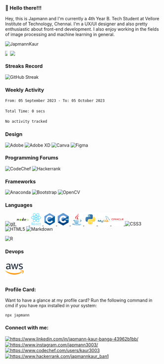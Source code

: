### 👋 Hello there!!!

Hey, this is Japmann and I'm currently a 4th Year B. Tech Student at Vellore Institute of Technology, Chennai. I'm a UX/UI designer and also pretty enthusiastic about front-end development. I also enjoy working in the fields of image processing and machine learning in general.

<p align="left"> <img src="https://komarev.com/ghpvc/?username=JapmannKaur&label=Profile views&color=ab2346&style=flat" alt="JapmannKaur" /> </p>

<div style="display: flex;">
    <a href="https://awesome-github-stats.azurewebsites.net/user-stats/JapmannKaur?cardType=octocat&theme=radical">
        <img align="left" width="45%" src="https://awesome-github-stats.azurewebsites.net/user-stats/JapmannKaur?cardType=octocat&theme=radical">
    </a>
    <img align="left" width="50%" src="https://github-readme-stats-git-masterrstaa-rickstaa.vercel.app/api/top-langs/?username=JapmannKaur&layout=compact">
</div>

### Streaks Record
<!-- <img align="center" src="https://github-readme-streak-stats.herokuapp.com/?user=japmannkaur&" alt="japmannkaur" /> -->
![GitHub Streak](https://github-readme-streak-stats.herokuapp.com?user=japmannkaur&&theme=cobalt&date_format=j%20M%5B%20Y%5D&background=000000&border=7536B2&stroke=9243DD&ring=89502D&fire=FF9554&currStreakNum=D280FF&sideNums=BC52FF&currStreakLabel=64EAE2&sideLabels=48A8A2&dates=A42EE5)


### Weekly Activity
<!--START_SECTION:waka-->

```txt
From: 05 September 2023 - To: 05 October 2023

Total Time: 0 secs

No activity tracked
```

<!--END_SECTION:waka-->


### Design
![Adobe](https://img.shields.io/badge/adobe-%23FF0000.svg?style=for-the-badge&logo=adobe&logoColor=white)
![Adobe XD](https://img.shields.io/badge/Adobe%20XD-470137?style=for-the-badge&logo=Adobe%20XD&logoColor=#FF61F6)
![Canva](https://img.shields.io/badge/Canva-%2300C4CC.svg?style=for-the-badge&logo=Canva&logoColor=white)
![Figma](https://img.shields.io/badge/figma-%23F24E1E.svg?style=for-the-badge&logo=figma&logoColor=white)

### Programming Forums
![CodeChef](https://img.shields.io/badge/CodeChef-%23964B00.svg?style=for-the-badge&logo=CodeChef&logoColor=white)
![Hackerrank](https://img.shields.io/badge/-Hackerrank-2EC866?style=for-the-badge&logo=HackerRank&logoColor=white)

### Frameworks
![Anaconda](https://img.shields.io/badge/Anaconda-%2344A833.svg?style=for-the-badge&logo=anaconda&logoColor=white)
![Bootstrap](https://img.shields.io/badge/bootstrap-%23563D7C.svg?style=for-the-badge&logo=bootstrap&logoColor=white)
![OpenCV](https://img.shields.io/badge/opencv-%23white.svg?style=for-the-badge&logo=opencv&logoColor=white)

### Languages
<a href="https://git-scm.com/" target="_blank" rel="noreferrer"> <img src="https://www.vectorlogo.zone/logos/git-scm/git-scm-icon.svg" alt="git" width="40" height="40"/> </a> <a href="https://nodejs.org" target="_blank" rel="noreferrer"> <img src="https://raw.githubusercontent.com/devicons/devicon/master/icons/nodejs/nodejs-original-wordmark.svg" alt="nodejs" width="40" height="40"/> </a> 
<a href="https://reactjs.org/" target="_blank" rel="noreferrer"> <img src="https://raw.githubusercontent.com/devicons/devicon/master/icons/react/react-original-wordmark.svg" alt="react" width="40" height="40"/> </a><a href="https://www.cprogramming.com/" target="_blank" rel="noreferrer"> <img src="https://raw.githubusercontent.com/devicons/devicon/master/icons/c/c-original.svg" alt="c" width="40" height="40"/> </a> <a href="https://www.w3schools.com/cpp/" target="_blank" rel="noreferrer"> <img src="https://raw.githubusercontent.com/devicons/devicon/master/icons/cplusplus/cplusplus-original.svg" alt="cplusplus" width="40" height="40"/> </a> <a href="https://www.java.com" target="_blank" rel="noreferrer"> <img src="https://raw.githubusercontent.com/devicons/devicon/master/icons/java/java-original.svg" alt="java" width="40" height="40"/> </a> <a href="https://www.python.org" target="_blank" rel="noreferrer"> <img src="https://raw.githubusercontent.com/devicons/devicon/master/icons/python/python-original.svg" alt="python" width="40" height="40"/> </a> <a href="https://www.mysql.com/" target="_blank" rel="noreferrer"> <img src="https://raw.githubusercontent.com/devicons/devicon/master/icons/mysql/mysql-original-wordmark.svg" alt="mysql" width="40" height="40"/> </a> <a href="https://www.oracle.com/" target="_blank" rel="noreferrer"> <img src="https://raw.githubusercontent.com/devicons/devicon/master/icons/oracle/oracle-original.svg" alt="oracle" width="40" height="40"/> </a>
![CSS3](https://img.shields.io/badge/css3-%231572B6.svg?style=for-the-badge&logo=css3&logoColor=white)
![HTML5](https://img.shields.io/badge/html5-%23E34F26.svg?style=for-the-badge&logo=html5&logoColor=white)
![Markdown](https://img.shields.io/badge/markdown-%23000000.svg?style=for-the-badge&logo=markdown&logoColor=white)
</p>

![R](https://img.shields.io/badge/r-%23276DC3.svg?style=for-the-badge&logo=r&logoColor=white)


### Devops
<p align="left"> <a href="https://aws.amazon.com" target="_blank" rel="noreferrer"> <img src="https://raw.githubusercontent.com/devicons/devicon/master/icons/amazonwebservices/amazonwebservices-original-wordmark.svg" alt="aws" width="60" height="60"/> </a> </p>

### Profile Card:
Want to have a glance at my profile card? Run the following command in cmd if you have npx installed in your system:
```
npx japmann
```

<h3 align="left">Connect with me:</h3>
<p align="left">
<a href="https://linkedin.com/in/japmann-kaur-banga-43962b1bb/" target="blank"><img align="center" src="https://raw.githubusercontent.com/rahuldkjain/github-profile-readme-generator/master/src/images/icons/Social/linked-in-alt.svg" alt="https://www.linkedin.com/in/japmann-kaur-banga-43962b1bb/" height="30" width="40" /></a>
<a href="https://instagram.com/japmann3003/" target="blank"><img align="center" src="https://raw.githubusercontent.com/rahuldkjain/github-profile-readme-generator/master/src/images/icons/Social/instagram.svg" alt="https://www.instagram.com/japmann3003/" height="30" width="40" /></a>
<a href="https://www.codechef.com/users/kaur3003" target="blank"><img align="center" src="https://cdn.jsdelivr.net/npm/simple-icons@3.1.0/icons/codechef.svg" alt="https://www.codechef.com/users/kaur3003" height="30" width="40" /></a>
<a href="https://www.hackerrank.com/japmannkaur_ban1" target="blank"><img align="center" src="https://raw.githubusercontent.com/rahuldkjain/github-profile-readme-generator/master/src/images/icons/Social/hackerrank.svg" alt="https://www.hackerrank.com/japmannkaur_ban1" height="30" width="40" /></a>
</p>



